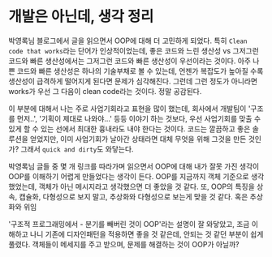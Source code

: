 # 개발은 아닌데, 생각 정리

박영록님 블로그에서 글을 읽으면서 OOP에 대해 더 고민하게 되었다. 특히 `Clean code that works`라는 단어가 인상적이었는데, 좋은 코드와 느린 생산성 vs 그저그런 코드와 빠른 생산성에서는 그저그런 코드와 빠른 생산성이 우선이라는 것이다. 아주 나쁜 코드와 빠른 생산성은 하나의 기술부채로 볼 수 있는데, 언젠가 복잡도가 높아질 수록 생산성이 급격하게 떨어지게 된다면 문제가 심각해진다. 그런데 그런 정도가 아니라면 works가 우선 그 다음이 clean code라는 것이다. 정말 공감된다.

이 부분에 대해서 나는 주로 사업기회라고 표현을 많이 했는데, 회사에서 개발팀이 '구조를 먼저..', '기획이 제대로 나와야...' 등등 이야기 하는 것보다, 우선 사업기회를 맞출 수 있게 할 수 있는 선에서 최대한 흉내라도 내야 한다는 것이다. 코드는 깔끔하고 좋은 솔루션을 얻었지만, 이미 사업기회가 날아간 상태라면 대체 무엇을 위해 그것을 만든 것인가? 그래서 `quick and dirty`도 와닿는다.

박영록님 글들 중 몇 개 링크를 따라가며 읽으면서 OOP에 대해 내가 잘못 가진 생각이 OOP를 이해하기 어렵게 만들었다는 생각이 든다. OOP를 지금까지 객체 기준으로 생각했었는데, 객체가 아닌 메시지라고 생각했으면 더 좋았을 것 같다. 또, OOP의 특징을 상속, 캡슐화, 다형성으로 보지 말고, 추상화와 다형성으로 보는게 맞을 것 같다. 혹은 추상화와 위임

'구조적 프로그래밍에서 - 분기를 빼버린 것이 OOP'라는 설명이 잘 와닿았고, 조금 이해하고 나니 기존에 디자인패턴을 적용하면 좋을 것 같은데, 안되는 것 같던 부분이 쉽게 풀렸다. 객체들이 메세지를 주고 받으며, 문제를 해결하는 것이 OOP가 아닐까?

